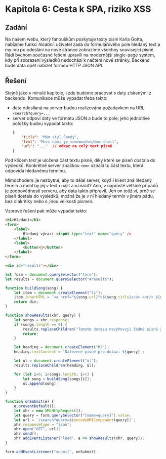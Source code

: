 # Kapitola 6: Cesta k SPA, riziko XSS

## Zadání

Na našem webu, který fanouškům poskytuje texty písní Karla Gotta, nabízíme funkci *hledání*: uživatel zadá do formulářového pole hledaný text a my mu po odeslání na nové stránce zobrazíme všechny související písně. Rádi bychom současné řešení upravili na modernější single-page systém, kdy při zobrazení výsledků nedochází k načtení nové stránky. Backend bude data opět nabízet formou HTTP JSON API.

## Řešení

Stejně jako v minulé kapitole, i zde budeme pracovat s daty získanými z backendu. Komunikace může vypadat třeba takto:

  - data odesílaná na server budou realizována požadavkem na URL `/search?query=...`
  - server odpoví daty ve formátu JSON a bude to pole; jeho jednotlivé položky budou vypadat takto:
	```json
	{
		"title": "Mám styl Čendy",
		"text": "Mezi námi je <em>mnoho</em> chvil",
		"url": "..."  // odkaz na celý text písně
	}
	```

Pod klíčem *text* je uložena část textu písně, díky které se píseň dostala do výsledků. Konkrétně server značkou `<em>` označí tu část textu, která odpovídá hledanému termínu.

Mimochodem: je nezbytné, aby to dělal server, když i klient zná hledaný termín a mohl by jej v textu najít a označit? Ano, v naprosté většině případů je zodpovědností serveru, aby data takto připravil. Jen on totiž ví, proč se píseň dostala do výsledků; možná že je v ní hledaný termín v jiném pádu, bez diakritiky nebo s jinou velikostí písmen.

Vzorové řešení pak může vypadat takto:

```html
<h1>Hledání</h1>
<form>
	<label>
		Hledaný výraz: <input type="text" name="query" />
	</label>
	<label>
		<button>🔎</button>
	</label>
</form>

<div id="results"></div>
```

```js
let form = document.querySelector("form");
let results = document.querySelector("#results");

function buildSong(song) {
	let item = document.createElement("li");
	item.innerHTML = `<a href="${song.url}">${song.title}</a> <br/> ${song.text}`;
	return div;
}

function showResults(xhr, query) {
	let songs = xhr.response;
	if (songs.length == 0) {
		results.replaceChildren("Tomuto dotazu nevyhovují žádné písně 🙁");
		return;
	}

	let heading = document.createElement("h2");
	heading.textContent = `Nalezené písně pro dotaz: ${query}`;

	let ul = document.createElement("ul");
	results.replaceChildren(heading, ul);

	for (let i=0; i<songs.length; i++) {
		let song = buildSong(songs[i]);
		ul.append(song);
	}
}

function onSubmit(e) {
	e.preventDefault();
	let xhr = new XMLHttpRequest();
	let query = form.querySelector("[name=query]").value;
	let url = `/search?query=${encodeURIComponent(query)}`;
	xhr.responseType = "json";
	xhr.open("GET", url);
	xhr.send();
	xhr.addEventListener("load", e => showResults(xhr, query));
}

form.addEventListener("submit", onSubmit)
```
